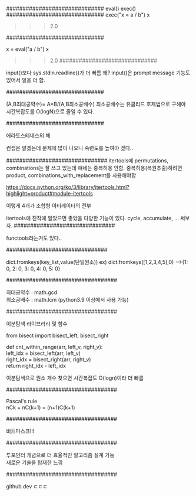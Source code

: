 ##############################
eval() exec()
##############################
exec("x = a / b")
x

>>> 2.0

##############################

x = eval("a / b")
x

>>> 2.0
##############################


input()보다
sys.stdin.readline()가 더 빠름 왜?
input()은 prompt message 기능도 있어서 일을 더 함.

##############################

(A,B최대공약수)= A*B/(A,B최소공배수)
최소공배수는 유클리드 호제법으로 구해야 시간복잡도를 O(logN)으로
줄일 수 있다.

##############################

에라토스테네스의 체

컨셉은 알겠는데 문제에 많이 나오니 숙련도를 높여야 겠다..

###############################
itertools에 permutations, combinations는 잘 쓰고 있는데
얘네는 중복허용 안함. 중복허용(복원추출)하려면
product, combinations_with_replacement를 사용해야함

https://docs.python.org/ko/3/library/itertools.html?highlight=product#module-itertools

이렇게 4개가 조합형 이터레이터의 전부

itertools에 진작에 알았으면 좋았을 다양한 기능이 있다.
cycle, accumulate, ...
써보자.
###############################

functools라는거도 있다..

###############################

dict.fromkeys(key_list,value(단일원소))
ex) dict.fromkeys([1,2,3,4,5],0)
-->{1: 0, 2: 0, 3: 0, 4: 0, 5: 0}

##################################

최대공약수 : math.gcd  
최소공배수 : math.lcm  (python3.9 이상에서 사용 가능)

##################################

이분탐색 라이브러리 및 함수  

from bisect import bisect_left, bisect_right  

def cnt_within_range(arr, left_v, right_v):  
    left_idx = bisect_left(arr, left_v)  
    right_idx = bisect_right(arr, right_v)  
    return right_idx - left_idx  

이분탐색으로 원소 개수 찾으면 시간복잡도 O(logn)이라 더 빠름  

##################################

Pascal's rule  
nCk + nC(k+1) = (n+1)C(k+1)  

##################################

비트마스크!!!

##################################

투포인터 개념으로 더 효율적인 알고리즘 설계 가능  
새로운 기술을 탑재한 느낌  

##################################

github.dev ㄷㄷㄷ

